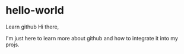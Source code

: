 # hello-world
Learn github
Hi there,

I'm just here to learn more about github and how to integrate it into my projs.
